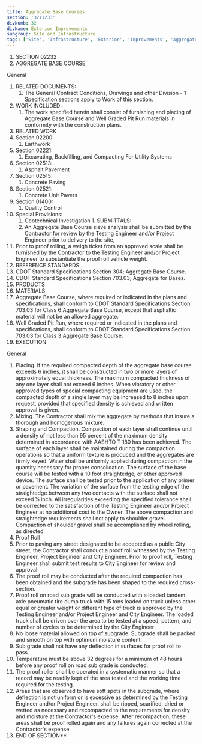 ```yaml
---
title: Aggregate Base Courses
section: '3211233'
divNumb: 32
divName: Exterior Improvements
subgroup: Site and Infrastructure
tags: ['Site', 'Infrastructure', 'Exterior', 'Improvements', 'Aggregate', 'Base', 'Courses']
---
```


   1. SECTION 02232
   1. AGGREGATE BASE COURSE

General
   1. RELATED DOCUMENTS:
      1. The General Contract Conditions, Drawings and other Division - 1 Specification sections apply to Work of this section.
   1. WORK INCLUDED:
      1. The work specified herein shall consist of furnishing and placing of Aggregate Base Course and Well Graded Pit Run materials in conformity with the construction plans.
   1. RELATED WORK
   1. Section 02200:
      1. Earthwork
   1. Section 02221:
      1. Excavating, Backfilling, and Compacting For Utility Systems
   1. Section 02513:
      1. Asphalt Pavement
   1. Section 02515:
      1. Concrete Paving
   1. Section 02521:
      1. Concrete Unit Pavers
   1. Section 01400:
      1. Quality Control
   1. Special Provisions:
      1. Geotechnical Investigation
    1. SUBMITTALS:
       1. An Aggregate Base Course sieve analysis shall be submitted by the Contractor for review by the Testing Engineer and/or Project Engineer prior to delivery to the site,
   1. Prior to proof rolling, a weigh ticket from an approved scale shall be furnished by the Contractor to the Testing Engineer and/or Project Engineer to substantiate the proof roll vehicle weight.
   1. REFERENCE STANDARDS
   1. CDOT Standard Specifications Section 304; Aggregate Base Course.
   1. CDOT Standard Specifications Section 703.03; Aggregate for Bases.
   1. PRODUCTS
   1. MATERIALS
   1. Aggregate Base Course, where required or indicated in the plans and specifications, shall conform to CDOT Standard Specifications Section 703.03 for Class 6 Aggregate Base Course, except that asphaltic material will not be an allowed aggregate.
   1. Well Graded Pit Run, where required or indicated in the plans and specifications, shall conform to CDOT Standard Specifications Section 703.03 for Class 3 Aggregate Base Course.
   1. EXECUTION

General
   1. Placing. If the required compacted depth of the aggregate base course exceeds 6 inches, it shall be constructed in two or more layers of approximately equal thickness. The maximum compacted thickness of any one layer shall not exceed 6 inches. When vibratory or other approved types of special compacting equipment are used, the compacted depth of a single layer may be increased to 8 inches upon request, provided that specified density is achieved and written approval is given.
   1. Mixing. The Contractor shall mix the aggregate by methods that insure a thorough and homogenous mixture.
   1. Shaping and Compaction. Compaction of each layer shall continue until a density of not less than 95 percent of the maximum density determined in accordance with AASHTO T 180 has been achieved. The surface of each layer shall be maintained during the compaction operations so that a uniform texture is produced and the aggregates are firmly keyed. Water shall be uniformly applied during compaction in the quantity necessary for proper consolidation. The surface of the base course will be tested with a 10 foot straightedge, or other approved device. The surface shall be tested prior to the application of any primer or pavement. The variation of the surface from the testing edge of the straightedge between any two contacts with the surface shall not exceed ¼ inch. All irregularities exceeding the specified tolerance shall be corrected to the satisfaction of the Testing Engineer and/or Project Engineer at no additional cost to the Owner. The above compaction and straightedge requirements shall not apply to shoulder gravel. Compaction of shoulder gravel shall be accomplished by wheel rolling, as directed.
   1. Proof Roll
   1. Prior to paving any street designated to be accepted as a public City street, the Contractor shall conduct a proof roll witnessed by the Testing Engineer, Project Engineer and City Engineer. Prior to proof roll, Testing Engineer shall submit test results to City Engineer for review and approval.
   1. The proof roll may be conducted after the required compaction has been obtained and the subgrade has been shaped to the required cross-section.
   1. Proof roll on road sub grade will be conducted with a loaded tandem axle pneumatic tire dump truck with 15 tons loaded on truck unless other equal or greater weight or different type of truck is approved by the Testing Engineer and/or Project Engineer and City Engineer. The loaded truck shall be driven over the area to be tested at a speed, pattern, and number of cycles to be determined by the City Engineer
   1. No loose material allowed on top of subgrade. Subgrade shall be packed and smooth on top with optimum moisture content.
   1. Sub grade shall not have any deflection in surfaces for proof roll to pass.
   1. Temperature must be above 32 degrees for a minimum of 48 hours before any proof roll on road sub grade is conducted.
   1. The proof roller shall be operated in a systematic manner so that a record may be readily kept of the area tested and the working time required for the testing.
   1. Areas that are observed to have soft spots in the subgrade, where deflection is not uniform or is excessive as determined by the Testing Engineer and/or Project Engineer, shall be ripped, scarified, dried or wetted as necessary and recompacted to the requirements for density and moisture at the Contractor's expense. After recompaction, these areas shall be proof rolled again and any failures again corrected at the Contractor's expense.
1. END OF SECTION** 

